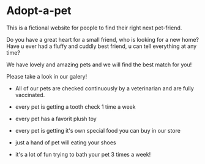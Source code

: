 # Adopt-a-pet

This is a fictional website for people to find their right next pet-friend.

Do you have a great heart for a small friend, who is looking for a new home? 
Have u ever had a fluffy and cuddly best friend, u can tell everything at any time? 

We have lovely and amazing pets and we will find the best match for you!

Please take a look in our galery!

- All of our pets are checked continuously by a veterinarian and are fully vaccinated. 
- every pet is getting a tooth check 1 time a week
- every pet has a favorit plush toy
- every pet is getting it's own special food you can buy in our store
- just a hand of pet will eating your shoes

- it's a lot of fun trying to bath your pet 3 times a week! 


